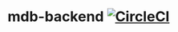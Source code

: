 # mdb-backend [![CircleCI](https://circleci.com/gh/gosuhiman/mdb-backend.svg?style=svg)](https://circleci.com/gh/gosuhiman/mdb-backend)
